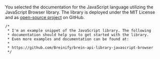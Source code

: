 >
You selected the documentation for the JavaScript language utilizing the JavaScript Browser library. 
The library is deployed under the MIT License and as [open-source project](https://github.com/Breinify/brein-api-library-javascript-browser) 
on GitHub.

```javascript--browser
/*
 * I'm an example snippet of the JavaScript library. The following
 * documentation should help you to get started with the library.
 * Even more examples and documentation can be found at:
 *
 * https://github.com/Breinify/brein-api-library-javascript-browser
 */
```